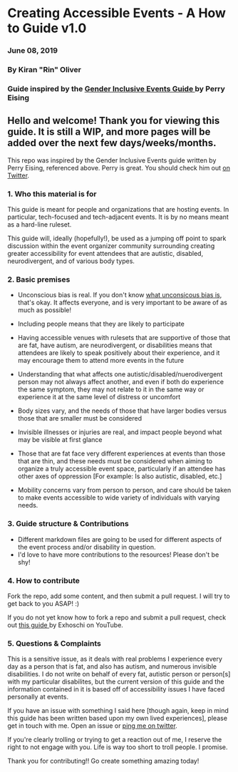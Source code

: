 # Creating Accessible Events - A How to Guide v1.0
### June 08, 2019
### By Kiran "Rin" Oliver
### Guide inspired by the <a href="https://github.com/PerrySetGo/Gender-Inclusive-Events-Guide"> Gender Inclusive Events Guide <a/> by Perry Eising

## Hello and welcome! Thank you for viewing this guide. It is still a WIP, and more pages will be added over the next few days/weeks/months.

This repo was inspired by the Gender Inclusive Events guide written by Perry Eising, referenced above. Perry is great. You should check him out <a href="https://twitter.com/perrysetgo"> on Twitter</a>.

### 1. Who this material is for
This guide is meant for people and organizations that are hosting events. In particular, tech-focused and tech-adjacent events. It is by no means meant as a hard-line ruleset.

This guide will, ideally (hopefully!), be used as a jumping off point to spark discussion within the event organizer community surrounding creating greater accessibility for event attendees that are autistic, disabled, neurodivergent, and of various body types.

### 2. Basic premises

 * Unconscious bias is real. If you don't know <a href="https://www.vanderbilt.edu/diversity/unconscious-bias/"> what unconsicous bias is</a>, that's okay. It affects everyone, and is very important to be aware of as much as possible!

 * Including people means that they are likely to participate

 * Having accessible venues with rulesets that are supportive of those that are fat, have autism, are neurodivergent, or disabilities means that attendees are likely to speak positively about their experience, and it may encourage them to attend more events in the future

 * Understanding that what affects one autistic/disabled/nuerodivergent person may not always affect another, and even if both do experience the same symptom, they may not relate to it in the same way or experience it at the same level of distress or uncomfort

 * Body sizes vary, and the needs of those that have larger bodies versus those that are smaller must be considered

 * Invisible illnesses or injuries are real, and impact people beyond what may be visible at first glance

 * Those that are fat face very different experiences at events than those that are thin, and these needs must be considered when aiming to organize a truly accessible event space, particularly if an attendee has other axes of oppression [For example: Is also autistic, disabled, etc.]

 * Mobility concerns vary from person to person, and care should be taken to make events accessible to wide variety of individuals with varying needs.


### 3. Guide structure & Contributions
 * Different markdown files are going to be used for different aspects of the event process and/or disability in question.
 * I'd love to have more contributions to the resources! Please don't be shy!


### 4. How to contribute
 Fork the repo, add some content, and then submit a pull request. I will try to get back to you ASAP! :)

If you do not yet know how to fork a repo and submit a pull request, check out <a href="https://www.youtube.com/watch?v=XdhuWDdu-rk"> this guide </a> by Exhoschi
on YouTube.

### 5. Questions & Complaints
This is a sensitive issue, as it deals with real problems I experience every day as a person that is fat, and also has autism, and numerous invisible disabilities. I do not write on behalf of every fat, autistic person or person[s] with my particular disabilites, but the current version of this guide and the information contained in it is based off of accessibility issues I have faced personally at events.

If you have an issue with something I said here [though again, keep in mind this guide has been written based upon my own lived experiences], please get in touch with me. Open an issue or [ping me on twitter](https://twitter.com/kiran_oliver).

If you're clearly trolling or trying to get a reaction out of me, I reserve the right to not engage with you. Life is way too short to troll people. I promise.

Thank you for contributing!! Go create something amazing today!
